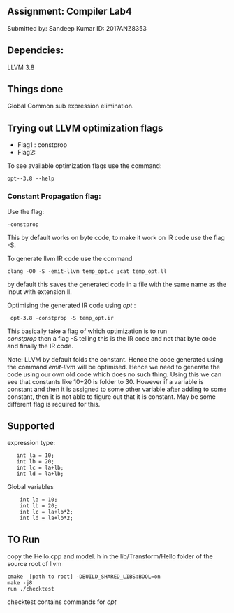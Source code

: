 ##  Assignment: Compiler Lab4
Submitted by: Sandeep Kumar
ID: 2017ANZ8353

## Dependcies:
LLVM 3.8

## Things done 
Global Common sub expression elimination.

## Trying out LLVM optimization flags
 * Flag1 : constprop
 * Flag2: 
 
 To see available optimization flags use the command:
 ~~~
 opt--3.8 --help
 ~~~
 
 ### Constant Propagation flag:
 Use the flag:
 ~~~
 -constprop
 ~~~
 
 This by default works on byte code, to make it work on IR code use the flag -S.
 
 To generate llvm IR code use the command
 
 ~~~
 clang -O0 -S -emit-llvm temp_opt.c ;cat temp_opt.ll
 ~~~
 by default this saves the generated code in a file with the same name as the input with extension ll.
 
 Optimising the generated IR code using *opt* :
 
 ~~~
  opt-3.8 -constprop -S temp_opt.ir
 ~~~
 
 This basically take a flag of which optimization is to run  
 *constprop*
 then a flag -S telling this is the IR code and not that byte code
 and finally the IR code.
 
 Note: LLVM by default folds the constant. Hence the code generated using the command *emit-llvm* will be optimised. Hence we need to generate the code using
 our own old code which does no such thing. Using this we can see that constants like 10+20 is folder to 30. However if a variable is constant and then it is assigned
 to some other variable after adding to some constant, then it is not able to figure out that it is constant. May be some different flag is required for this.

## Supported
expression type:

~~~
   int la = 10;
   int lb = 20;
   int lc = la+lb;
   int ld = la+lb;
~~~

Global variables

~~~
 	int la = 10;
    int lb = 20;
    int lc = la+lb*2;
    int ld = la+lb*2;
~~~

## TO Run
copy the Hello.cpp and model. h in the lib/Transform/Hello folder of the source root of llvm  
~~~
cmake  [path to root] -DBUILD_SHARED_LIBS:BOOL=on  
make -j8  
run ./checktest  
~~~

checktest contains commands for *opt*